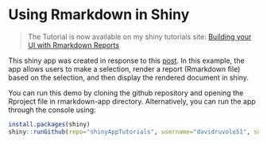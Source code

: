 # Using Rmarkdown in Shiny

> The Tutorial is now available on my shiny tutorials site: [Building your UI with Rmarkdown Reports](https://davidruvolo51.github.io/shinytutorials/tutorials/rmarkdown-shiny/)


This shiny app was created in response to this [post](https://community.rstudio.com/t/generating-markdown-reports-from-shiny/8676). In this example, the app allows users to make a selection, render a report (Rmarkdown file) based on the selection, and then display the rendered document in shiny.

You can run this demo by cloning the github repository and opening the Rproject file in rmarkdown-app directory. Alternatively, you can run the app through the console using:

```r
install.packages(shiny)
shiny::runGithub(repo="shinyAppTutorials", username="davidruvolo51", subdir="rmarkdown-app")
```


